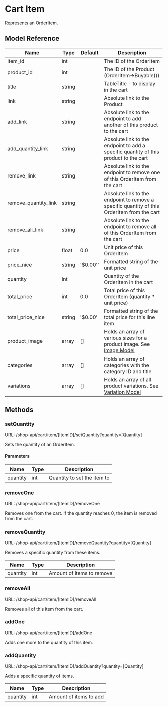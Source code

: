 # Cart Item

Represents an OrderItem.

## Model Reference

| Name                 | Type                  | Default  | Description                                                                                 |
|----------------------|-----------------------|----------|---------------------------------------------------------------------------------------------|
| item_id              | int                   |          | The ID of the OrderItem                                                                     |
| product_id           | int                   |          | The ID of the Product (OrderItem->Buyable())                                                |
| title                | string                |          | TableTitle - to display in the cart                                                         |
| link                 | string                |          | Absolute link to the Product                                                                |
| add_link             | string                |          | Absolute link to the endpoint to add another of this product to the cart                    |
| add_quantity_link    | string                |          | Absolute link to the endpoint to add a specific quantity of this product to the cart        |
| remove_link          | string                |          | Absolute link to the endpoint to remove one of this OrderItem from the cart                 |
| remove_quantity_link | string                |          | Absolute link to the endpoint to remove a specific quantity of this OrderItem from the cart |
| remove_all_link      | string                |          | Absolute link to the endpoint to remove all of this OrderItem from the cart                 |
| price                | float                 | 0.0      | Unit price of this OrderItem                                                                |
| price_nice           | string                | '$0.00'' | Formatted string of the unit price                                                          |
| quantity             | int                   |          | Quantity of the OrderItem in the cart                                                       |
| total_price          | int                   | 0.0      | Total price of this OrderItem (quantity * unit price)                                       |
| total_price_nice     | string                | '$0.00'  | Formatted string of the total price for this line item                                      |
| product_image        | array<ImageModel>     | []       | Holds an array of various sizes for a product image. See [Image Model](imagemodel.md)       |
| categories           | array                 | []       | Holds an array of categories with the category ID and title                                 |
| variations           | array<VariationModel> | []       | Holds an array of all product variations. See [Variation Model](variation.md)               |

## Methods

### setQuantity

URL: /shop-api/cart/item/[ItemID]/setQuantity?quantity=[Quantity]

Sets the quantity of an OrderItem.

#### Parameters

| Name     | Type | Description                 |
|----------|------|-----------------------------|
| quantity | int  | Quantity to set the item to |

### removeOne

URL: /shop-api/cart/item/[ItemID]/removeOne

Removes one from the cart. If the quantity reaches 0, the item is removed from the cart.

### removeQuantity

URL: /shop-api/cart/item/[ItemID]/removeQuantity?quantity=[Quantity]

Removes a specific quantity from these items.


| Name     | Type | Description                 |
|----------|------|-----------------------------|
| quantity | int  | Amount of items to remove   |


### removeAll

URL: /shop-api/cart/item/[ItemID]/removeAll

Removes all of this item from the cart.

### addOne

URL: /shop-api/cart/item/[ItemID]/addOne

Adds one more to the quantity of this item.

### addQuantity

URL: /shop-api/cart/item/[ItemID]/addQuantity?quantity=[Quantity]

Adds a specific quantity of items.

| Name     | Type | Description                 |
|----------|------|-----------------------------|
| quantity | int  | Amount of items to add      |
